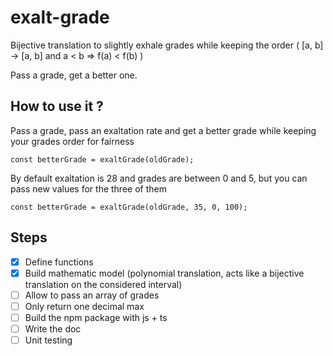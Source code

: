 # exalt-grade

Bijective translation to slightly exhale grades while keeping the order ( [a, b] -> [a, b] and a < b => f(a) < f(b) )

Pass a grade, get a better one.


## How to use it ?

Pass a grade, pass an exaltation rate and get a better grade while keeping your grades order for fairness

     
    const betterGrade = exaltGrade(oldGrade);

By default exaltation is 28 and grades are between 0 and 5, but you can pass new values for the three of them

    const betterGrade = exaltGrade(oldGrade, 35, 0, 100);


## Steps

* [x] Define functions 
* [x] Build mathematic model (polynomial translation, acts like a bijective translation on the considered interval)
* [ ] Allow to pass an array of grades
* [ ] Only return one decimal max
* [ ] Build the npm package with js + ts
* [ ] Write the doc
* [ ] Unit testing
